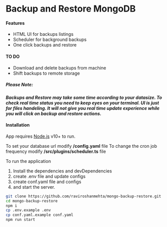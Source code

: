 # Backup and Restore MongoDB

#### Features

- HTML UI for backups listings
- Scheduler for background backups
- One click backups and restore

#### TO DO

- Download and delete backups from machine
- Shift backups to remote storage


##### Please Note:  
***Backups and Restore may take some time according to your datasize. To check real time status you need to keep eyes on your terminal. UI is just for files handeling. It will not give you real time update experience while you will click on backup and restore actions.*** 

#### Installation

App requires [Node.js](https://nodejs.org/) v10+ to run.

To set your database url modify **/config.yaml** file
To change the cron job frequency modify **/src/plugins/scheduler.ts** file

To run the application

1. Install the dependencies and devDependencies 
2. create .env file and update configs
3. create conf.yaml file and configs  
4. and start the server.

```sh
git clone https://github.com/raviroshanmehta/mongo-backup-restore.git
cd mongo-backup-restore
npm i
cp .env.example .env
cp conf.yaml.example conf.yaml
npm run start
```